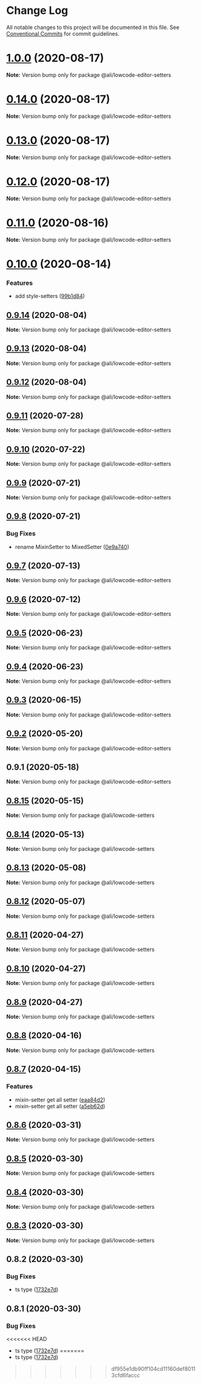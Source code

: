 # Change Log

All notable changes to this project will be documented in this file.
See [Conventional Commits](https://conventionalcommits.org) for commit guidelines.

<a name="1.0.0"></a>
# [1.0.0](https://gitlab.alibaba-inc.com/ali-lowcode/ali-lowcode-engine/compare/@ali/lowcode-editor-setters@0.14.0...@ali/lowcode-editor-setters@1.0.0) (2020-08-17)




**Note:** Version bump only for package @ali/lowcode-editor-setters

<a name="0.14.0"></a>
# [0.14.0](https://gitlab.alibaba-inc.com/ali-lowcode/ali-lowcode-engine/compare/@ali/lowcode-editor-setters@0.13.0...@ali/lowcode-editor-setters@0.14.0) (2020-08-17)




**Note:** Version bump only for package @ali/lowcode-editor-setters

<a name="0.13.0"></a>
# [0.13.0](https://gitlab.alibaba-inc.com/ali-lowcode/ali-lowcode-engine/compare/@ali/lowcode-editor-setters@0.11.0...@ali/lowcode-editor-setters@0.13.0) (2020-08-17)




**Note:** Version bump only for package @ali/lowcode-editor-setters

<a name="0.12.0"></a>
# [0.12.0](https://gitlab.alibaba-inc.com/ali-lowcode/ali-lowcode-engine/compare/@ali/lowcode-editor-setters@0.11.0...@ali/lowcode-editor-setters@0.12.0) (2020-08-17)




**Note:** Version bump only for package @ali/lowcode-editor-setters

<a name="0.11.0"></a>
# [0.11.0](https://gitlab.alibaba-inc.com/ali-lowcode/ali-lowcode-engine/compare/@ali/lowcode-editor-setters@0.10.0...@ali/lowcode-editor-setters@0.11.0) (2020-08-16)




**Note:** Version bump only for package @ali/lowcode-editor-setters

<a name="0.10.0"></a>
# [0.10.0](https://gitlab.alibaba-inc.com/ali-lowcode/ali-lowcode-engine/compare/@ali/lowcode-editor-setters@0.9.14...@ali/lowcode-editor-setters@0.10.0) (2020-08-14)


### Features

* add style-setters ([99b1d84](https://gitlab.alibaba-inc.com/ali-lowcode/ali-lowcode-engine/commit/99b1d84))




<a name="0.9.14"></a>
## [0.9.14](https://gitlab.alibaba-inc.com/ali-lowcode/ali-lowcode-engine/compare/@ali/lowcode-editor-setters@0.9.13...@ali/lowcode-editor-setters@0.9.14) (2020-08-04)




**Note:** Version bump only for package @ali/lowcode-editor-setters

<a name="0.9.13"></a>
## [0.9.13](https://gitlab.alibaba-inc.com/ali-lowcode/ali-lowcode-engine/compare/@ali/lowcode-editor-setters@0.9.11...@ali/lowcode-editor-setters@0.9.13) (2020-08-04)




**Note:** Version bump only for package @ali/lowcode-editor-setters

<a name="0.9.12"></a>
## [0.9.12](https://gitlab.alibaba-inc.com/ali-lowcode/ali-lowcode-engine/compare/@ali/lowcode-editor-setters@0.9.11...@ali/lowcode-editor-setters@0.9.12) (2020-08-04)




**Note:** Version bump only for package @ali/lowcode-editor-setters

<a name="0.9.11"></a>
## [0.9.11](https://gitlab.alibaba-inc.com/ali-lowcode/ali-lowcode-engine/compare/@ali/lowcode-editor-setters@0.9.10...@ali/lowcode-editor-setters@0.9.11) (2020-07-28)




**Note:** Version bump only for package @ali/lowcode-editor-setters

<a name="0.9.10"></a>
## [0.9.10](https://gitlab.alibaba-inc.com/ali-lowcode/ali-lowcode-engine/compare/@ali/lowcode-editor-setters@0.9.9...@ali/lowcode-editor-setters@0.9.10) (2020-07-22)




**Note:** Version bump only for package @ali/lowcode-editor-setters

<a name="0.9.9"></a>
## [0.9.9](https://gitlab.alibaba-inc.com/ali-lowcode/ali-lowcode-engine/compare/@ali/lowcode-editor-setters@0.9.8...@ali/lowcode-editor-setters@0.9.9) (2020-07-21)




**Note:** Version bump only for package @ali/lowcode-editor-setters

<a name="0.9.8"></a>
## [0.9.8](https://gitlab.alibaba-inc.com/ali-lowcode/ali-lowcode-engine/compare/@ali/lowcode-editor-setters@0.9.7...@ali/lowcode-editor-setters@0.9.8) (2020-07-21)


### Bug Fixes

* rename MixinSetter to MixedSetter ([0e9a740](https://gitlab.alibaba-inc.com/ali-lowcode/ali-lowcode-engine/commit/0e9a740))




<a name="0.9.7"></a>
## [0.9.7](https://gitlab.alibaba-inc.com/ali-lowcode/ali-lowcode-engine/compare/@ali/lowcode-editor-setters@0.9.6...@ali/lowcode-editor-setters@0.9.7) (2020-07-13)




**Note:** Version bump only for package @ali/lowcode-editor-setters

<a name="0.9.6"></a>
## [0.9.6](https://gitlab.alibaba-inc.com/ali-lowcode/ali-lowcode-engine/compare/@ali/lowcode-editor-setters@0.9.5...@ali/lowcode-editor-setters@0.9.6) (2020-07-12)




**Note:** Version bump only for package @ali/lowcode-editor-setters

<a name="0.9.5"></a>
## [0.9.5](https://gitlab.alibaba-inc.com/ali-lowcode/ali-lowcode-engine/compare/@ali/lowcode-editor-setters@0.9.4...@ali/lowcode-editor-setters@0.9.5) (2020-06-23)




**Note:** Version bump only for package @ali/lowcode-editor-setters

<a name="0.9.4"></a>
## [0.9.4](https://gitlab.alibaba-inc.com/ali-lowcode/ali-lowcode-engine/compare/@ali/lowcode-editor-setters@0.9.3...@ali/lowcode-editor-setters@0.9.4) (2020-06-23)




**Note:** Version bump only for package @ali/lowcode-editor-setters

<a name="0.9.3"></a>
## [0.9.3](https://gitlab.alibaba-inc.com/ali-lowcode/ali-lowcode-engine/compare/@ali/lowcode-editor-setters@0.9.2...@ali/lowcode-editor-setters@0.9.3) (2020-06-15)




**Note:** Version bump only for package @ali/lowcode-editor-setters

<a name="0.9.2"></a>
## [0.9.2](https://gitlab.alibaba-inc.com/ali-lowcode/ali-lowcode-engine/compare/@ali/lowcode-editor-setters@0.9.1...@ali/lowcode-editor-setters@0.9.2) (2020-05-20)




**Note:** Version bump only for package @ali/lowcode-editor-setters

<a name="0.9.1"></a>
## 0.9.1 (2020-05-18)




**Note:** Version bump only for package @ali/lowcode-editor-setters

<a name="0.8.15"></a>
## [0.8.15](https://gitlab.alibaba-inc.com/ali-lowcode/ali-lowcode-engine/compare/@ali/lowcode-setters@0.8.14...@ali/lowcode-setters@0.8.15) (2020-05-15)




**Note:** Version bump only for package @ali/lowcode-setters

<a name="0.8.14"></a>
## [0.8.14](https://gitlab.alibaba-inc.com/ali-lowcode/ali-lowcode-engine/compare/@ali/lowcode-setters@0.8.13...@ali/lowcode-setters@0.8.14) (2020-05-13)




**Note:** Version bump only for package @ali/lowcode-setters

<a name="0.8.13"></a>
## [0.8.13](https://gitlab.alibaba-inc.com/ali-lowcode/ali-lowcode-engine/compare/@ali/lowcode-setters@0.8.12...@ali/lowcode-setters@0.8.13) (2020-05-08)




**Note:** Version bump only for package @ali/lowcode-setters

<a name="0.8.12"></a>
## [0.8.12](https://gitlab.alibaba-inc.com/ali-lowcode/ali-lowcode-engine/compare/@ali/lowcode-setters@0.8.11...@ali/lowcode-setters@0.8.12) (2020-05-07)




**Note:** Version bump only for package @ali/lowcode-setters

<a name="0.8.11"></a>
## [0.8.11](https://gitlab.alibaba-inc.com/ali-lowcode/ali-lowcode-engine/compare/@ali/lowcode-setters@0.8.10...@ali/lowcode-setters@0.8.11) (2020-04-27)




**Note:** Version bump only for package @ali/lowcode-setters

<a name="0.8.10"></a>
## [0.8.10](https://gitlab.alibaba-inc.com/ali-lowcode/ali-lowcode-engine/compare/@ali/lowcode-setters@0.8.9...@ali/lowcode-setters@0.8.10) (2020-04-27)




**Note:** Version bump only for package @ali/lowcode-setters

<a name="0.8.9"></a>
## [0.8.9](https://gitlab.alibaba-inc.com/ali-lowcode/ali-lowcode-engine/compare/@ali/lowcode-setters@0.8.8...@ali/lowcode-setters@0.8.9) (2020-04-27)




**Note:** Version bump only for package @ali/lowcode-setters

<a name="0.8.8"></a>
## [0.8.8](https://gitlab.alibaba-inc.com/ali-lowcode/ali-lowcode-engine/compare/@ali/lowcode-setters@0.8.7...@ali/lowcode-setters@0.8.8) (2020-04-16)




**Note:** Version bump only for package @ali/lowcode-setters

<a name="0.8.7"></a>
## [0.8.7](https://gitlab.alibaba-inc.com/ali-lowcode/ali-lowcode-engine/compare/@ali/lowcode-setters@0.8.6...@ali/lowcode-setters@0.8.7) (2020-04-15)


### Features

* mixin-setter get all setter ([eaa84d2](https://gitlab.alibaba-inc.com/ali-lowcode/ali-lowcode-engine/commit/eaa84d2))
* mixin-setter get all setter ([a5eb62d](https://gitlab.alibaba-inc.com/ali-lowcode/ali-lowcode-engine/commit/a5eb62d))




<a name="0.8.6"></a>
## [0.8.6](https://gitlab.alibaba-inc.com/ali-lowcode/ali-lowcode-engine/compare/@ali/lowcode-setters@0.8.5...@ali/lowcode-setters@0.8.6) (2020-03-31)




**Note:** Version bump only for package @ali/lowcode-setters

<a name="0.8.5"></a>
## [0.8.5](https://gitlab.alibaba-inc.com/ali-lowcode/ali-lowcode-engine/compare/@ali/lowcode-setters@0.8.4...@ali/lowcode-setters@0.8.5) (2020-03-30)




**Note:** Version bump only for package @ali/lowcode-setters

<a name="0.8.4"></a>
## [0.8.4](https://gitlab.alibaba-inc.com/ali-lowcode/ali-lowcode-engine/compare/@ali/lowcode-setters@0.8.3...@ali/lowcode-setters@0.8.4) (2020-03-30)




**Note:** Version bump only for package @ali/lowcode-setters

<a name="0.8.3"></a>
## [0.8.3](https://gitlab.alibaba-inc.com/ali-lowcode/ali-lowcode-engine/compare/@ali/lowcode-setters@0.8.2...@ali/lowcode-setters@0.8.3) (2020-03-30)




**Note:** Version bump only for package @ali/lowcode-setters

<a name="0.8.2"></a>
## 0.8.2 (2020-03-30)


### Bug Fixes

* ts type ([1732e7d](https://gitlab.alibaba-inc.com/ali-lowcode/ali-lowcode-engine/commit/1732e7d))




<a name="0.8.1"></a>
## 0.8.1 (2020-03-30)


### Bug Fixes

<<<<<<< HEAD
* ts type ([1732e7d](https://gitlab.alibaba-inc.com/ali-lowcode/ali-lowcode-engine/commit/1732e7d))
=======
* ts type ([1732e7d](https://gitlab.alibaba-inc.com/ali-lowcode/ali-lowcode-engine/commit/1732e7db5fccb6e185cfa12e197ae698932fe127))
>>>>>>> df955e1db90ff104cd11160def80113cfd6faccc
